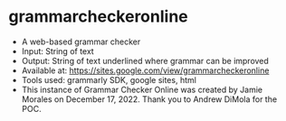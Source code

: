 # grammarcheckeronline
* A web-based grammar checker
* Input: String of text 
* Output: String of text underlined where grammar can be improved
* Available at: https://sites.google.com/view/grammarcheckeronline
* Tools used: grammarly SDK, google sites, html
* This instance of Grammar Checker Online was created by Jamie Morales on December 17, 2022. Thank you to Andrew DiMola for the POC.

